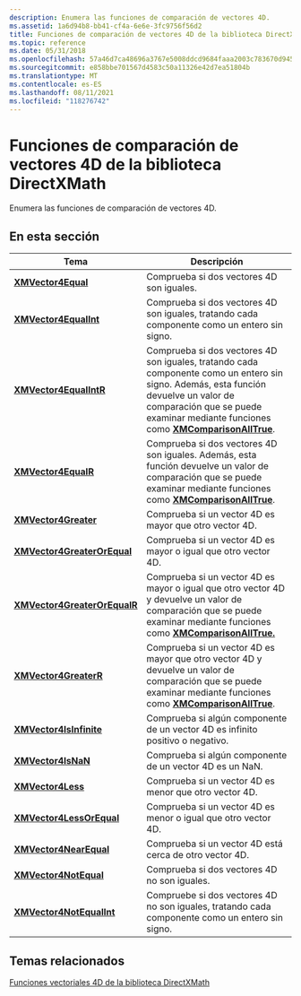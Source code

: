 ```yaml
---
description: Enumera las funciones de comparación de vectores 4D.
ms.assetid: 1a6d94b8-bb41-cf4a-6e6e-3fc9756f56d2
title: Funciones de comparación de vectores 4D de la biblioteca DirectXMath
ms.topic: reference
ms.date: 05/31/2018
ms.openlocfilehash: 57a46d7ca48696a3767e5008ddcd9684faaa2003c783670d945a98538bda5a9c
ms.sourcegitcommit: e858bbe701567d4583c50a11326e42d7ea51804b
ms.translationtype: MT
ms.contentlocale: es-ES
ms.lasthandoff: 08/11/2021
ms.locfileid: "118276742"
---
```

# <a name="directxmath-library-4d-vector-comparison-functions"></a>Funciones de comparación de vectores 4D de la biblioteca DirectXMath

Enumera las funciones de comparación de vectores 4D.

## <a name="in-this-section"></a>En esta sección



| Tema                                                                   | Descripción                                                                                                                                                                                                                                               |
|-------------------------------------------------------------------------|-----------------------------------------------------------------------------------------------------------------------------------------------------------------------------------------------------------------------------------------------------------|
| [**XMVector4Equal**](/windows/win32/api/directxmath/nf-directxmath-xmvector4equal)<br/>                     | Comprueba si dos vectores 4D son iguales.<br/>                                                                                                                                                                                                        |
| [**XMVector4EqualInt**](/windows/win32/api/directxmath/nf-directxmath-xmvector4equalint)<br/>               | Comprueba si dos vectores 4D son iguales, tratando cada componente como un entero sin signo.<br/>                                                                                                                                                        |
| [**XMVector4EqualIntR**](/windows/win32/api/directxmath/nf-directxmath-xmvector4equalintr)<br/>             | Comprueba si dos vectores 4D son iguales, tratando cada componente como un entero sin signo. Además, esta función devuelve un valor de comparación que se puede examinar mediante funciones como [**XMComparisonAllTrue**](/windows/desktop/api/DirectXMath/nf-directxmath-xmcomparisonalltrue).<br/> |
| [**XMVector4EqualR**](/windows/win32/api/directxmath/nf-directxmath-xmvector4equalr)<br/>                   | Comprueba si dos vectores 4D son iguales. Además, esta función devuelve un valor de comparación que se puede examinar mediante funciones como [**XMComparisonAllTrue**](/windows/desktop/api/DirectXMath/nf-directxmath-xmcomparisonalltrue).<br/>                                                 |
| [**XMVector4Greater**](/windows/win32/api/directxmath/nf-directxmath-xmvector4greater)<br/>                 | Comprueba si un vector 4D es mayor que otro vector 4D.<br/>                                                                                                                                                                                 |
| [**XMVector4GreaterOrEqual**](/windows/win32/api/directxmath/nf-directxmath-xmvector4greaterorequal)<br/>   | Comprueba si un vector 4D es mayor o igual que otro vector 4D.<br/>                                                                                                                                                                     |
| [**XMVector4GreaterOrEqualR**](/windows/win32/api/directxmath/nf-directxmath-xmvector4greaterorequalr)<br/> | Comprueba si un vector 4D es mayor o igual que otro vector 4D y devuelve un valor de comparación que se puede examinar mediante funciones como [**XMComparisonAllTrue.**](/windows/desktop/api/DirectXMath/nf-directxmath-xmcomparisonalltrue)<br/>                                      |
| [**XMVector4GreaterR**](/windows/win32/api/directxmath/nf-directxmath-xmvector4greaterr)<br/>               | Comprueba si un vector 4D es mayor que otro vector 4D y devuelve un valor de comparación que se puede examinar mediante funciones como [**XMComparisonAllTrue**](/windows/desktop/api/DirectXMath/nf-directxmath-xmcomparisonalltrue).<br/>                                                  |
| [**XMVector4IsInfinite**](/windows/win32/api/directxmath/nf-directxmath-xmvector4isinfinite)<br/>           | Comprueba si algún componente de un vector 4D es infinito positivo o negativo.<br/>                                                                                                                                                                   |
| [**XMVector4IsNaN**](/windows/win32/api/directxmath/nf-directxmath-xmvector4isnan)<br/>                     | Comprueba si algún componente de un vector 4D es un NaN.<br/>                                                                                                                                                                                           |
| [**XMVector4Less**](/windows/win32/api/directxmath/nf-directxmath-xmvector4less)<br/>                       | Comprueba si un vector 4D es menor que otro vector 4D.<br/>                                                                                                                                                                                    |
| [**XMVector4LessOrEqual**](/windows/win32/api/directxmath/nf-directxmath-xmvector4lessorequal)<br/>         | Comprueba si un vector 4D es menor o igual que otro vector 4D.<br/>                                                                                                                                                                        |
| [**XMVector4NearEqual**](/windows/win32/api/directxmath/nf-directxmath-xmvector4nearequal)<br/>             | Comprueba si un vector 4D está cerca de otro vector 4D.<br/>                                                                                                                                                                                         |
| [**XMVector4NotEqual**](/windows/win32/api/directxmath/nf-directxmath-xmvector4notequal)<br/>               | Comprueba si dos vectores 4D no son iguales.<br/>                                                                                                                                                                                                    |
| [**XMVector4NotEqualInt**](/windows/win32/api/directxmath/nf-directxmath-xmvector4notequalint)<br/>         | Compruebe si dos vectores 4D no son iguales, tratando cada componente como un entero sin signo.<br/>                                                                                                                                                     |



 

## <a name="related-topics"></a>Temas relacionados

<dl> <dt>

[Funciones vectoriales 4D de la biblioteca DirectXMath](ovw-xnamath-reference-functions-vector4.md)
</dt> </dl>

 

 
